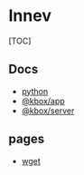 # Innev

[TOC]

## Docs

- [python](docs/python/index.md)
- [@kbox/app](docs/kbox/app/index.html)
- [@kbox/server](docs/kbox/server/index.html)

## pages

- [wget](pages/wget.md)